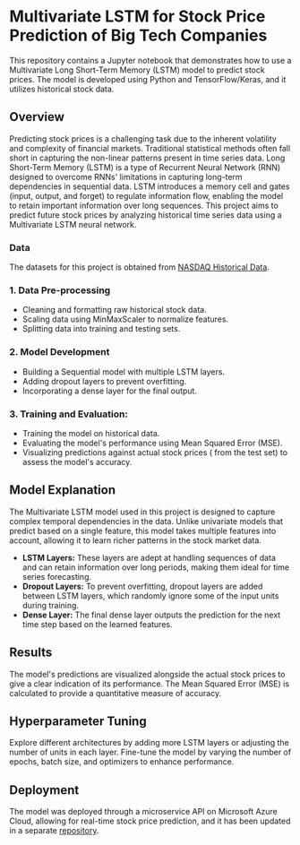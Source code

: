 # Multivariate LSTM for Stock Price Prediction of Big Tech Companies

This repository contains a Jupyter notebook that demonstrates how to use a Multivariate Long Short-Term Memory (LSTM) model to predict stock prices. The model is developed using Python and TensorFlow/Keras, and it utilizes historical stock data.



## Overview

Predicting stock prices is a challenging task due to the inherent volatility and complexity of financial markets. Traditional statistical methods often fall short in capturing the non-linear patterns present in time series data. Long Short-Term Memory (LSTM) is a type of Recurrent Neural Network (RNN) designed to overcome RNNs' limitations in capturing long-term dependencies in sequential data. LSTM introduces a memory cell and gates (input, output, and forget) to regulate information flow, enabling the model to retain important information over long sequences. This project aims to predict future stock prices by analyzing historical time series data using a Multivariate LSTM neural network.


### Data

The datasets for this project is obtained from [NASDAQ Historical Data](https://www.nasdaq.com/market-activity/quotes/historical).

### 1. Data Pre-processing

  * Cleaning and formatting raw historical stock data.
  * Scaling data using MinMaxScaler to normalize features.
  * Splitting data into training and testing sets.

### 2. Model Development

  * Building a Sequential model with multiple LSTM layers.
  * Adding dropout layers to prevent overfitting.
  * Incorporating a dense layer for the final output.

### 3. Training and Evaluation:
   
   * Training the model on historical data.
   * Evaluating the model's performance using Mean Squared Error (MSE).
   * Visualizing predictions against actual stock prices ( from the test set) to assess the model's accuracy.

## Model Explanation

The Multivariate LSTM model used in this project is designed to capture complex temporal dependencies in the data. Unlike univariate models that predict based on a single feature, this model takes multiple features into account, allowing it to learn richer patterns in the stock market data.

  * **LSTM Layers:** These layers are adept at handling sequences of data and can retain information over long periods, making them ideal for time series forecasting.
  * **Dropout Layers:** To prevent overfitting, dropout layers are added between LSTM layers, which randomly ignore some of the input units during training.
  * **Dense Layer:** The final dense layer outputs the prediction for the next time step based on the learned features.

## Results

The model's predictions are visualized alongside the actual stock prices to give a clear indication of its performance. The Mean Squared Error (MSE) is calculated to provide a quantitative measure of accuracy.


## Hyperparameter Tuning

Explore different architectures by adding more LSTM layers or adjusting the number of units in each layer. Fine-tune the model by varying the number of epochs, batch size, and optimizers to enhance performance.

## Deployment

The model was deployed through a microservice API on Microsoft Azure Cloud, allowing for real-time stock price prediction, and it has been updated in a separate [repository](https://github.com/saifx19/stock-price-prediction-api).

